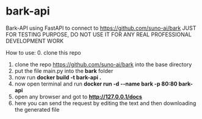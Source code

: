 # bark-api
Bark-API using FastAPI to connect to https://github.com/suno-ai/bark
JUST FOR TESTING PURPOSE, DO NOT USE IT FOR ANY REAL PROFESSIONAL DEVELOPMENT WORK
  
How to use:
  0. clone this repo
  1. clone the repo https://github.com/suno-ai/bark into the base directory
  2. put the file main.py into the **bark** folder
  3. now run **docker build -t bark-api .** 
  4. now open terminal and run **docker run -d --name bark -p 80:80 bark-api**
  5. open any browser and got to **http://127.0.0.1/docs**
  6. here you can send the request by editing the text and then downloading the generated file
